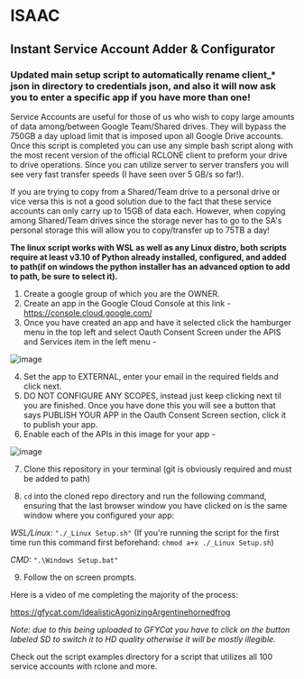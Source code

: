 # ISAAC
## Instant Service Account Adder &amp; Configurator
### Updated main setup script to automatically rename client_* json in directory to credentials json, and also it will now ask you to enter a specific app if you have more than one!

Service Accounts are useful for those of us who wish to copy large amounts of data among/between Google Team/Shared drives. They will bypass the 750GB a day upload limit that is imposed upon all Google Drive accounts. Once this script is completed you can use any simple bash script along with the most recent version of the official RCLONE client to preform your drive to drive operations. Since you can utilize server to server transfers you will see very fast transfer speeds (I have seen over 5 GB/s so far!).

If you are trying to copy from a Shared/Team drive to a personal drive or vice versa this is not a good solution due to the fact that these service accounts can only carry up to 15GB of data each. However, when copying among Shared/Team drives since the storage never has to go to the SA's personal storage this will allow you to copy/transfer up to 75TB a day!

<b>The linux script works with WSL as well as any Linux distro, both scripts require at least v3.10 of Python already installed, configured, and added to path(if on windows the python installer has an advanced option to add to path, be sure to select it). </b>

1. Create a google group of which you are the OWNER.
2. Create an app in the Google Cloud Console at this link - https://console.cloud.google.com/
3. Once you have created an app and have it selected click the hamburger menu in the top left and select Oauth Consent Screen under the APIS and Services item in the left menu -

![image](https://user-images.githubusercontent.com/73411256/217771975-1256a77d-0e4e-4102-9912-3f07455aa9d2.png)

4. Set the app to EXTERNAL, enter your email in the required fields and click next. 
5. DO NOT CONFIGURE ANY SCOPES, instead just keep clicking next til you are finished. Once you have done this you will see a button that says PUBLISH YOUR APP in the Oauth Consent Screen section, click it to publish your app.
6. Enable each of the APIs in this image for your app - 

![image](https://user-images.githubusercontent.com/73411256/217772800-2557cf53-7842-4833-bc30-82fe49af037f.png)

7. Clone this repository in your terminal (git is obviously required and must be added to path)

8. `cd` into the cloned repo directory and run the following command, ensuring that the last browser window you have clicked on is the same window where you configured your app:

*WSL/Linux:* `"./_Linux Setup.sh"`
(If you're running the script for the first time run this command first beforehand: `chmod a+x ./_Linux Setup.sh`)

*CMD:* `".\Windows Setup.bat"`

9. Follow the on screen prompts.

Here is a video of me completing the majority of the process:

https://gfycat.com/IdealisticAgonizingArgentinehornedfrog

_Note: due to this being uploaded to GFYCat you have to click on the button labeled SD to switch it to HD quality otherwise it will be mostly illegible._

Check out the script examples directory for a script that utilizes all 100 service accounts with rclone and more. 

